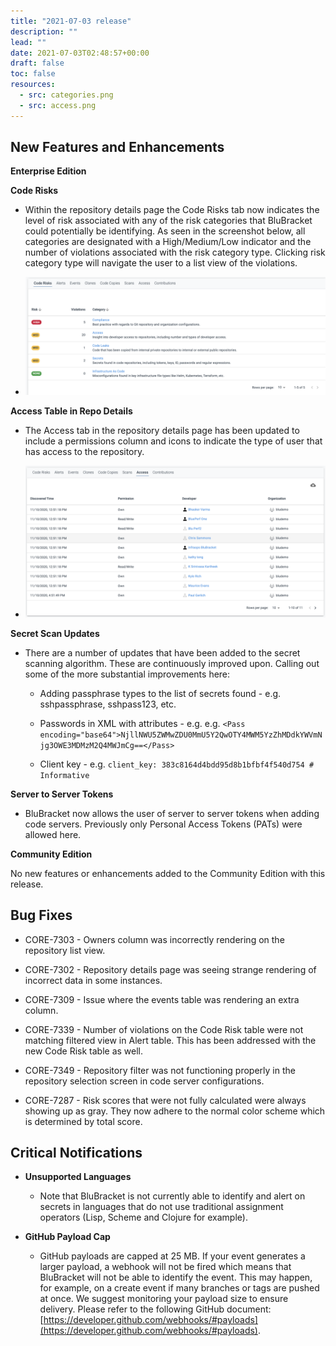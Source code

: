 ```yaml
---
title: "2021-07-03 release"
description: ""
lead: ""
date: 2021-07-03T02:48:57+00:00
draft: false
toc: false
resources:
  - src: categories.png
  - src: access.png
---
```


**New Features and Enhancements**
---------------------------------

**Enterprise Edition**

**Code Risks**

* Within the repository details page the Code Risks tab now indicates the level of risk associated with any of the risk categories that BluBracket could potentially be identifying. As seen in the screenshot below, all categories are designated with a High/Medium/Low indicator and the number of violations associated with the risk category type. Clicking risk category type will navigate the user to a list view of the violations.

* ![](categories.png)

**Access Table in Repo Details**

* The Access tab in the repository details page has been updated to include a permissions column and icons to indicate the type of user that has access to the repository.

* ![](access.png)

**Secret Scan Updates**

* There are a number of updates that have been added to the secret scanning algorithm. These are continuously improved upon. Calling out some of the more substantial improvements here:

    * Adding passphrase types to the list of secrets found - e.g. sshpassphrase, sshpass123, etc.

    * Passwords in XML with attributes - e.g. e.g. `<Pass encoding="base64">NjllNWU5ZWMwZDU0MmU5Y2QwOTY4MWM5YzZhMDdkYWVmNjg3OWE3MDMzM2Q4MWJmCg==</Pass>`

    * Client key - e.g. `client_key: 383c8164d4bdd95d8b1bfbf4f540d754 # Informative`

**Server to Server Tokens**

* BluBracket now allows the user of server to server tokens when adding code servers. Previously only Personal Access Tokens (PATs) were allowed here.

**Community Edition**

No new features or enhancements added to the Community Edition with this release.

**Bug Fixes**
-------------

* CORE-7303 - Owners column was incorrectly rendering on the repository list view.

* CORE-7302 - Repository details page was seeing strange rendering of incorrect data in some instances.

* CORE-7309 - Issue where the events table was rendering an extra column.

* CORE-7339 - Number of violations on the Code Risk table were not matching filtered view in Alert table. This has been addressed with the new Code Risk table as well.

* CORE-7349 - Repository filter was not functioning properly in the repository selection screen in code server configurations.

* CORE-7287 - Risk scores that were not fully calculated were always showing up as gray. They now adhere to the normal color scheme which is determined by total score.

**Critical Notifications**
--------------------------

* **Unsupported Languages**

    * Note that BluBracket is not currently able to identify and alert on secrets in languages that do not use traditional assignment operators (Lisp, Scheme and Clojure for example).

* **GitHub Payload Cap**

    * GitHub payloads are capped at 25 MB. If your event generates a larger payload, a webhook will not be fired which means that BluBracket will not be able to identify the event. This may happen, for example, on a create event if many branches or tags are pushed at once. We suggest monitoring your payload size to ensure delivery. Please refer to the following GitHub document: [https://developer.github.com/webhooks/#payloads](https://developer.github.com/webhooks/#payloads).

